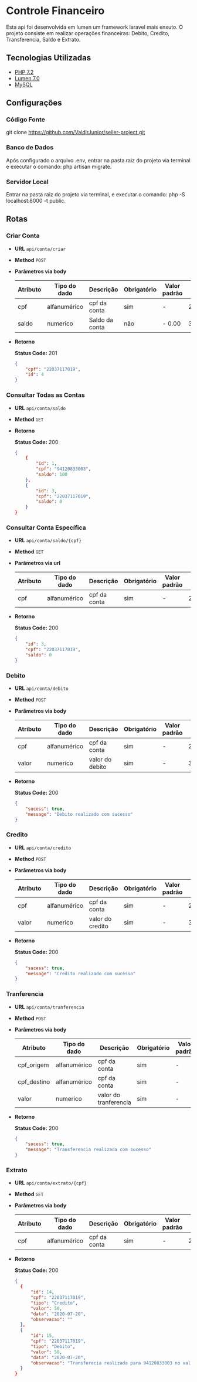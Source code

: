 # Controle Financeiro

Esta api foi desenvolvida em lumen um framework laravel mais enxuto. O projeto consiste em realizar operações financeiras: Debito, Credito, Transferencia, Saldo e Extrato.

## Tecnologias Utilizadas

- [PHP 7.2](https://www.php.net)
- [Lumen 7.0](https://laravel.com)
- [MySQL](https://www.mysql.com)

## Configurações

### Código Fonte
git clone https://github.com/ValdirJunior/seller-project.git

### Banco de Dados
Após configurado o arquivo .env, entrar na pasta raiz do projeto via terminal e executar o comando: php artisan migrate.

### Servidor Local
Entrar na pasta raiz do projeto via terminal, e executar o comando: php -S localhost:8000 -t public.

## Rotas

### Criar Conta

* **URL**
  `api/conta/criar`

* **Method**
  `POST`

*  **Parâmetros via body**


   | Atributo     | Tipo do dado        | Descrição                                    | Obrigatório     | Valor padrão     | Exemplo     |
   |----------    |--------------       |------------------------------------------    |-------------    |--------------    |------------ |
   | cpf          | alfanumérico        | cpf da conta                                 | sim             | -                | 22037117019 |
   | saldo        | numerico            | Saldo da conta                               | não             | - 0.00           | 350.00      |

* **Retorno**
  
  **Status Code:** 201
  
    ```json
    {
        "cpf": "22037117019",
        "id": 4
    }
    ```

### Consultar Todas as Contas

* **URL**
  `api/conta/saldo`

* **Method**
  `GET`

* **Retorno**
  
  **Status Code:** 200
  
    ```json
    {
        {
            "id": 1,
            "cpf": "94120833003",
            "saldo": 100
        },
        {
            "id": 3,
            "cpf": "22037117019",
            "saldo": 0
        }
    }
    ```    

### Consultar Conta Específica

* **URL**
  `api/conta/saldo/{cpf}`

* **Method**
  `GET`

*  **Parâmetros via url**


   | Atributo     | Tipo do dado        | Descrição                                    | Obrigatório     | Valor padrão     | Exemplo     |
   |----------    |--------------       |------------------------------------------    |-------------    |--------------    |------------ |
   | cpf          | alfanumérico        | cpf da conta                                 | sim             | -                | 22037117019 |   

* **Retorno**
  
  **Status Code:** 200
  
    ```json
    {
        "id": 3,
        "cpf": "22037117019",
        "saldo": 0
    }
    ```

### Debito

* **URL**
  `api/conta/debito`

* **Method**
  `POST`

*  **Parâmetros via body**


   | Atributo     | Tipo do dado        | Descrição                                    | Obrigatório     | Valor padrão     | Exemplo     |
   |----------    |--------------       |------------------------------------------    |-------------    |--------------    |------------ |
   | cpf          | alfanumérico        | cpf da conta                                 | sim             | -                | 22037117019 |  
   | valor        | numerico            | valor do debito                              | sim             | -                | 350.00      |    

* **Retorno**
  
  **Status Code:** 200
  
    ```json
    {
        "sucess": true,
        "message": "Debito realizado com sucesso"
    }
    ```

### Credito

* **URL**
  `api/conta/credito`

* **Method**
  `POST`

*  **Parâmetros via body**


   | Atributo     | Tipo do dado        | Descrição                                    | Obrigatório     | Valor padrão     | Exemplo     |
   |----------    |--------------       |------------------------------------------    |-------------    |--------------    |------------ |
   | cpf          | alfanumérico        | cpf da conta                                 | sim             | -                | 22037117019 |  
   | valor        | numerico            | valor do credito                             | sim             | -                | 350.00      |    

* **Retorno**
  
  **Status Code:** 200
  
    ```json
    {
        "sucess": true,
        "message": "Credito realizado com sucesso"
    }
    ```    

### Tranferencia

* **URL**
  `api/conta/tranferencia`

* **Method**
  `POST`

*  **Parâmetros via body**


   | Atributo     | Tipo do dado        | Descrição                                    | Obrigatório     | Valor padrão     | Exemplo     |
   |----------    |--------------       |------------------------------------------    |-------------    |--------------    |------------ |
   | cpf_origem   | alfanumérico        | cpf da conta                                 | sim             | -                | 22037117019 |
   | cpf_destino  | alfanumérico        | cpf da conta                                 | sim             | -                | 94120833003 |    
   | valor        | numerico            | valor do tranferencia                        | sim             | -                | 50.00       |    

* **Retorno**
  
  **Status Code:** 200
  
    ```json
    {
        "sucess": true,
        "message": "Transferencia realizada com sucesso"
    }
    ```       

### Extrato

* **URL**
  `api/conta/extrato/{cpf}`

* **Method**
  `GET`

*  **Parâmetros via body**


   | Atributo     | Tipo do dado        | Descrição                                    | Obrigatório     | Valor padrão     | Exemplo     |
   |----------    |--------------       |------------------------------------------    |-------------    |--------------    |------------ |
   | cpf          | alfanumérico        | cpf da conta                                 | sim             | -                | 22037117019 |

* **Retorno**
  
  **Status Code:** 200
  
    ```json
    {
      {
          "id": 14,
          "cpf": "22037117019",
          "tipo": "Credito",
          "valor": 50,
          "data": "2020-07-20",
          "observacao": ""
      },
      {
          "id": 15,
          "cpf": "22037117019",
          "tipo": "Debito",
          "valor": 50,
          "data": "2020-07-20",
          "observacao": "Transferecia realizada para 94120833003 no valor 50"
      }
    }
    ```         
